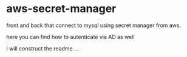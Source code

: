 # aws-secret-manager
front and back that connect to mysql using secret manager from aws.

here you can find how to autenticate via AD as well

i will construct the readme....
